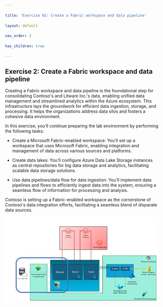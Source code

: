 ```yaml
---

title: 'Exercise 02: Create a Fabric workspace and data pipeline'

layout: default

nav_order: 3

has_children: true

---
```


## Exercise 2: Create a Fabric workspace and data pipeline

Creating a Fabric workspace and data pipeline is the foundational step for consolidating Contoso's and Litware Inc.'s data, enabling unified data management and streamlined analytics within the Azure ecosystem. This infrastructure lays the groundwork for efficient data ingestion, storage, and processing. It helps the organizations address data silos and fosters a cohesive data environment.

In this exercise, you’ll continue preparing the lab environment by performing the following tasks: 

- Create a Microsoft Fabric-enabled workspace: You’ll set up a workspace that uses Microsoft Fabric, enabling integration and management of data across various sources and platforms. 

- Create data lakes: You’ll configure Azure Data Lake Storage instances as central repositories for big data storage and analytics, facilitating scalable data storage solutions. 

- Use data pipelines/data flow for data ingestion: You’ll implement data pipelines and flows to efficiently ingest data into the system, ensuring a seamless flow of information for processing and analysis.  

Contoso is setting up a Fabric-enabled workspace as the cornerstone of Contoso's data integration efforts, facilitating a seamless blend of disparate data sources. 

![p2li0cte.jpg](../media/instructions254096/instructions254096/p2li0cte.jpg)
 
